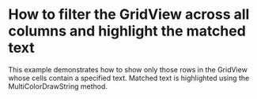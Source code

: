 # How to filter the GridView across all columns and highlight the matched text


<p>This example demonstrates how to show only those rows in the GridView whose cells contain a specified text. Matched text is highlighted using the  MultiColorDrawString method.</p>

<br/>


